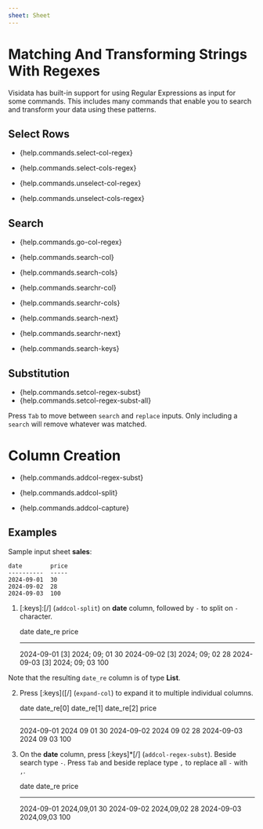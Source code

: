 ```yaml
---
sheet: Sheet
---
```

# Matching And Transforming Strings With Regexes

Visidata has built-in support for using Regular Expressions as input for some commands. This includes many commands that enable you to search and transform your data using these patterns.

## Select Rows

- {help.commands.select-col-regex}
- {help.commands.select-cols-regex}

- {help.commands.unselect-col-regex}
- {help.commands.unselect-cols-regex}

## Search

- {help.commands.go-col-regex}

- {help.commands.search-col}
- {help.commands.search-cols}

- {help.commands.searchr-col}
- {help.commands.searchr-cols}

- {help.commands.search-next}
- {help.commands.searchr-next}

- {help.commands.search-keys}

## Substitution

- {help.commands.setcol-regex-subst}
- {help.commands.setcol-regex-subst-all}

Press `Tab` to move between `search` and `replace` inputs.
Only including a `search` will remove whatever was matched.

# Column Creation

- {help.commands.addcol-regex-subst}

- {help.commands.addcol-split}

- {help.commands.addcol-capture}

## Examples

Sample input sheet **sales**:

    date        price
    ----------  -----
    2024-09-01  30
    2024-09-02  28
    2024-09-03  100

1. [:keys]:[/] (`addcol-split`) on **date** column, followed by `-` to split on `-` character.

    date        date_re             price
    ----------  ----------------    -----
    2024-09-01  [3] 2024; 09; 01    30
    2024-09-02  [3] 2024; 09; 02    28
    2024-09-03  [3] 2024; 09; 03    100

Note that the resulting `date_re` column is of type **List**.

2. Press [:keys]([/] (`expand-col`) to expand it to multiple individual columns.

    date        date_re[0]  date_re[1]  date_re[2]  price
    ----------  ----------  ----------  ----------  -----
    2024-09-01  2024        09          01          30
    2024-09-02  2024        09          02          28
    2024-09-03  2024        09          03          100

3. On the **date** column, press [:keys]*[/] (`addcol-regex-subst`). Beside search type `-`. Press `Tab` and beside replace type `,` to replace all `-` with `,`.

    date        date_re     price
    ----------  ----------  -----
    2024-09-01  2024,09,01  30
    2024-09-02  2024,09,02  28
    2024-09-03  2024,09,03  100

